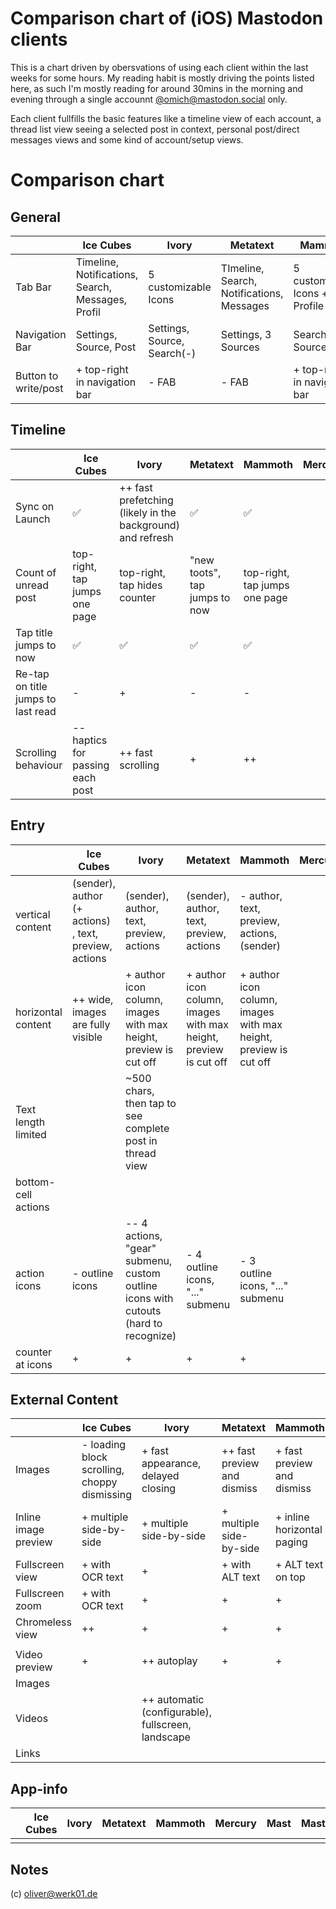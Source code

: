 # Comparison chart of (iOS) Mastodon clients

This is a chart driven by obersvations of using each client within the last weeks for some hours. My reading habit is mostly driving the points listed here, as such I'm mostly reading for around 30mins in the morning and evening through a single accounnt [@omich@mastodon.social](https://mastodon.social/@omich) only.

Each client fullfills the basic features like a timeline view of each account, a thread list view seeing a selected post in context, personal post/direct messages views and some kind of account/setup views.

# Comparison chart

## General

|                      | Ice Cubes                                         | Ivory                       | Metatext                                  | Mammoth                        | Mercury | Mast | Mastoot | tooot | Toot! | Tusker | Woolly |
| -------------------- | ------------------------------------------------- | --------------------------- | ----------------------------------------- | ------------------------------ | ------- | ---- | ------- | ----- | ----- | ------ | ------ |
| Tab Bar              | Timeline, Notifications, Search, Messages, Profil | 5 customizable Icons        | TImeline, Search, Notifications, Messages | 5 customizable Icons + Profile |         |      |         |       |       |        |        |
| Navigation Bar       | Settings, Source, Post                            | Settings, Source, Search(-) | Settings, 3 Sources                       | Search(?), Source, Post        |         |      |         |       |       |        |        |
| Button to write/post | + top-right in navigation bar                     | - FAB                       | - FAB                                     | + top-right in navigation bar  |         |      |         |       |       |        |        |

## Timeline

|                                    | Ice Cubes                        | Ivory                                                      | Metatext                      | Mammoth                       | Mercury | Mast | Mastoot | tooot | Toot! | Tusker | Woolly |
| ---------------------------------- | -------------------------------- | ---------------------------------------------------------- | ----------------------------- | ----------------------------- | ------- | ---- | ------- | ----- | ----- | ------ | ------ |
| Sync on Launch                     | :white_check_mark:               | ++ fast prefetching (likely in the background) and refresh | :white_check_mark:            | :white_check_mark:            |         |      |         |       |       |        |        |
| Count of unread post               | top-right, tap jumps one page    | top-right, tap hides counter                               | "new toots", tap jumps to now | top-right, tap jumps one page |         |      |         |       |       |        |        |
| Tap title jumps to now             | :white_check_mark:               | :white_check_mark:                                         | :white_check_mark:            | :white_check_mark:            |         |      |         |       |       |        |        |
| Re-tap on title jumps to last read | -                                | +                                                          | -                             | -                             |         |      |         |       |       |        |        |
| Scrolling behaviour                | -- haptics for passing each post | ++ fast scrolling                                          | +                             | ++                            |         |      |         |       |       |        |        |

## Entry

|                     | Ice Cubes                                             | Ivory                                                                               | Metatext                                                         | Mammoth                                                          | Mercury | Mast | Mastoot | tooot | Toot! | Tusker | Woolly |
| ------------------- | ----------------------------------------------------- | ----------------------------------------------------------------------------------- | ---------------------------------------------------------------- | ---------------------------------------------------------------- | ------- | ---- | ------- | ----- | ----- | ------ | ------ |
| vertical content    | (sender), author (+ actions) , text, preview, actions | (sender), author, text, preview, actions                                            | (sender), author, text, preview, actions                         | - author, text, preview, actions, (sender)                       |         |      |         |       |       |        |        |
| horizontal content  | ++ wide, images are fully visible                     | + author icon column, images with max height, preview is cut off                    | + author icon column, images with max height, preview is cut off | + author icon column, images with max height, preview is cut off |         |      |         |       |       |        |        |
| Text length limited |                                                       | ~500 chars, then tap to see complete post in thread view                            |                                                                  |                                                                  |         |      |         |       |       |        |        |
| bottom-cell actions |                                                       |                                                                                     |                                                                  |                                                                  |         |      |         |       |       |        |        |
| action icons        | - outline icons                                       | -- 4 actions, "gear" submenu, custom outline icons with cutouts (hard to recognize) | - 4 outline icons, "..." submenu                                 | - 3 outline icons, "..." submenu                                 |         |      |         |       |       |        |        |
| counter at icons    | +                                                     | +                                                                                   | +                                                                | +                                                                |         |      |         |       |       |        |        |

## External Content

|                      | Ice Cubes                                    | Ivory                                              | Metatext                    | Mammoth                    | Mercury | Mast | Mastoot | tooot | Toot! | Tusker | Woolly |
| -------------------- | -------------------------------------------- | -------------------------------------------------- | --------------------------- | -------------------------- | ------- | ---- | ------- | ----- | ----- | ------ | ------ |
| Images               | - loading block scrolling, choppy dismissing | + fast appearance, delayed closing                 | ++ fast preview and dismiss | + fast preview and dismiss |         |      |         |       |       |        |        |
| Inline image preview | + multiple side-by-side                      | + multiple side-by-side                            | + multiple side-by-side     | + inline horizontal paging |         |      |         |       |       |        |        |
| Fullscreen view      | + with OCR text                              | +                                                  | + with ALT text             | + ALT text on top          |         |      |         |       |       |        |        |
| Fullscreen zoom      | + with OCR text                              | +                                                  | +                           | +                          |         |      |         |       |       |        |        |
| Chromeless view      | ++                                           | +                                                  | +                           | +                          |         |      |         |       |       |        |        |
|                      |                                              |                                                    |                             |                            |         |      |         |       |       |        |        |
| Video preview        | +                                            | ++ autoplay                                        | +                           | +                          |         |      |         |       |       |        |        |
| Images               |                                              |                                                    |                             |                            |         |      |         |       |       |        |        |
| Videos               |                                              | ++ automatic (configurable), fullscreen, landscape |                             |                            |         |      |         |       |       |        |        |
| Links                |                                              |                                                    |                             |                            |         |      |         |       |       |        |        |

## App-info

|   | Ice Cubes | Ivory | Metatext | Mammoth | Mercury | Mast | Mastoot | tooot | Toot! | Tusker | Woolly |
| - | --------- | ----- | -------- | ------- | ------- | ---- | ------- | ----- | ----- | ------ | ------ |
|   |           |       |          |         |         |      |         |       |       |        |        |

## Notes

(c) oliver@werk01.de
